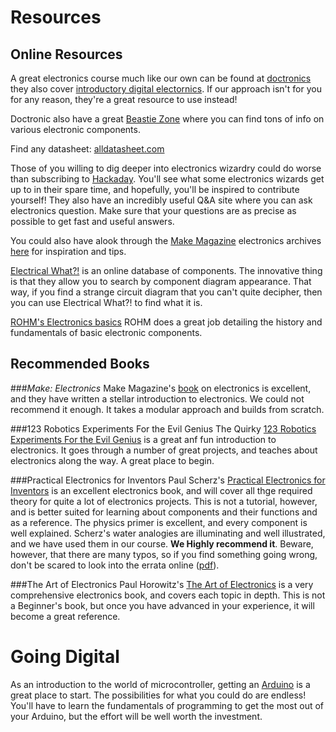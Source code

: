 Resources
=========

Online Resources
---

A great electronics course much like our own can be found at [doctronics](http://www.doctronics.co.uk/design.htm) they also cover [introductory digital electornics](http://www.doctronics.co.uk/DDE/DDE_contents.html). If our approach isn't for you for any reason, they're a great resource to use instead!

Doctronic also have a great [Beastie Zone](http://www.doctronics.co.uk/beastie_zone.htm) where you can find tons of info on various electronic components.

Find any datasheet: [alldatasheet.com](http://www.alldatasheet.com)

Those of you willing to dig deeper into electronics wizardry could do worse than subscribing to [Hackaday](http://hackaday.com/). You'll see what some electronics wizards get up to in their spare time, and hopefully, you'll be inspired to contribute yourself! They also have an incredibly useful Q&A site where you can ask electronics question. Make sure that your questions are as precise as possible to get fast and useful answers.

You could also have alook through the [Make Magazine](http://www.makezine.com/) electronics archives [here](http://blog.makezine.com/archive/electronics/) for inspiration and tips.

[Electrical What?!](http://electricalwhat.com/) is an online database of components. The innovative thing is that they allow you to search by component diagram appearance. That way, if you find a strange circuit diagram that you can't quite decipher, then you can use Electrical What?! to find what it is. 

[ROHM's Electronics basics](http://www.rohm.com/web/global/en_index) ROHM does a great job detailing the history and fundamentals of basic electronic components. 


Recommended Books
---

###*Make: Electronics*
 Make Magazine's [book](http://www.amazon.co.uk/Make-Electronics-Learning-Through-Discovery/dp/0596153740/) on electronics is excellent, and they have written a stellar introduction to electronics. We could not recommend it enough. It takes a modular approach and builds from scratch. 

###123  Robotics Experiments For the Evil Genius
The Quirky [123  Robotics Experiments For the Evil Genius](http://www.amazon.co.uk/123-Robotics-Experiments-Evil-Genius/dp/0071413588) is a great anf fun introduction to electronics. It goes through a number of great projects, and teaches about electronics along the way. A great place to begin.

###Practical Electronics for Inventors
 Paul Scherz's [Practical Electronics for Inventors](http://www.amazon.co.uk/Practical-Electronics-Inventors-Paul-Scherz/dp/0071452818) is an excellent electronics book, and will cover all thge required theory for quite a lot of electronics projects. This is not a tutorial, however, and is better suited for learning about components and their functions and as a reference. The physics primer is excellent, and every component is well explained. Scherz's water analogies are illuminating and well illustrated, and we have used them in our course. **We Highly recommend it**. Beware, however, that there are many typos, so if you find something going wrong, don't be scared to look into the errata online ([pdf](http://www.eg.bucknell.edu/physics/ph235/errata.pdf)).

###The Art of Electronics
Paul Horowitz's [The Art of Electronics](http://www.amazon.co.uk/Art-Electronics-Paul-Horowitz/dp/0521370957/) is a very comprehensive electronics book, and covers each topic in depth. This is not a Beginner's book, but once you have advanced in your experience, it will become a great reference.

Going Digital
=============
As an introduction to the world of microcontroller, getting an [Arduino](http://www.arduino.cc/) is a great place to start. The possibilities for what you could do are endless! You'll have to learn the fundamentals of programming to get the most out of your Arduino, but the effort will be well worth the investment. 
